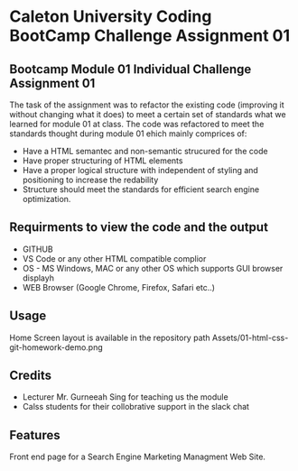 # Caleton University Coding BootCamp Challenge Assignment 01

## Bootcamp Module 01 Individual Challenge Assignment 01

The task of the assignment was to refactor the existing code (improving it without changing what it does) to meet a certain set of standards what we learned for module 01 at class. The code was refactored to meet the standards thought during module 01 ehich mainly comprices of:
- Have a HTML semantec and non-semantic strucured for the code  
- Have proper structuring of HTML elements  
- Have a proper logical structure with independent of styling and positioning to increase the redability 
- Structure should meet the standards for efficient search engine optimization.

## Requirments to view the code and the output
- GITHUB
- VS Code or any other HTML compatible complior
- OS - MS Windows, MAC or any other OS which supports GUI browser displayh
- WEB Browser (Google Chrome, Firefox, Safari etc..)

## Usage

Home Screen layout is available in the repository path Assets/01-html-css-git-homework-demo.png

## Credits

- Lecturer Mr. Gurneeah Sing for teaching us the module
- Calss students for their collobrative support in the slack chat


## Features

Front end page for a Search Engine Marketing Managment Web Site.

